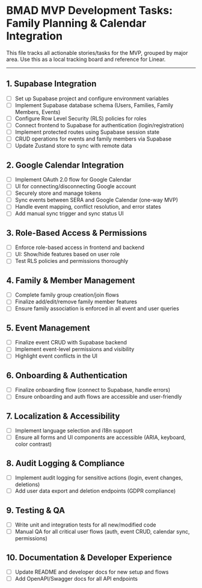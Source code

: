 # BMAD MVP Development Tasks: Family Planning & Calendar Integration

This file tracks all actionable stories/tasks for the MVP, grouped by major area. Use this as a local tracking board and reference for Linear.

---

## 1. Supabase Integration
- [ ] Set up Supabase project and configure environment variables
- [ ] Implement Supabase database schema (Users, Families, Family Members, Events)
- [ ] Configure Row Level Security (RLS) policies for roles
- [ ] Connect frontend to Supabase for authentication (login/registration)
- [ ] Implement protected routes using Supabase session state
- [ ] CRUD operations for events and family members via Supabase
- [ ] Update Zustand store to sync with remote data

## 2. Google Calendar Integration
- [ ] Implement OAuth 2.0 flow for Google Calendar
- [ ] UI for connecting/disconnecting Google account
- [ ] Securely store and manage tokens
- [ ] Sync events between SERA and Google Calendar (one-way MVP)
- [ ] Handle event mapping, conflict resolution, and error states
- [ ] Add manual sync trigger and sync status UI

## 3. Role-Based Access & Permissions
- [ ] Enforce role-based access in frontend and backend
- [ ] UI: Show/hide features based on user role
- [ ] Test RLS policies and permissions thoroughly

## 4. Family & Member Management
- [ ] Complete family group creation/join flows
- [ ] Finalize add/edit/remove family member features
- [ ] Ensure family association is enforced in all event and user queries

## 5. Event Management
- [ ] Finalize event CRUD with Supabase backend
- [ ] Implement event-level permissions and visibility
- [ ] Highlight event conflicts in the UI

## 6. Onboarding & Authentication
- [ ] Finalize onboarding flow (connect to Supabase, handle errors)
- [ ] Ensure onboarding and auth flows are accessible and user-friendly

## 7. Localization & Accessibility
- [ ] Implement language selection and i18n support
- [ ] Ensure all forms and UI components are accessible (ARIA, keyboard, color contrast)

## 8. Audit Logging & Compliance
- [ ] Implement audit logging for sensitive actions (login, event changes, deletions)
- [ ] Add user data export and deletion endpoints (GDPR compliance)

## 9. Testing & QA
- [ ] Write unit and integration tests for all new/modified code
- [ ] Manual QA for all critical user flows (auth, event CRUD, calendar sync, permissions)

## 10. Documentation & Developer Experience
- [ ] Update README and developer docs for new setup and flows
- [ ] Add OpenAPI/Swagger docs for all API endpoints 